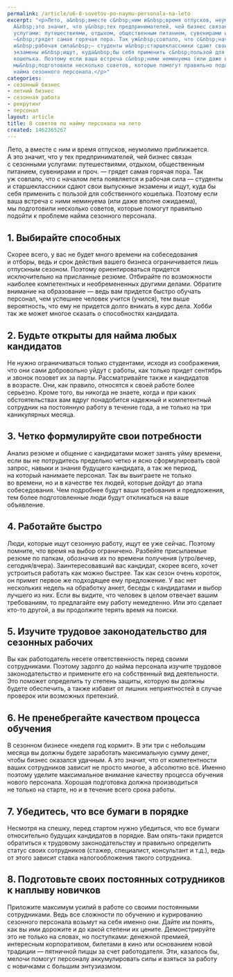 ```yaml
---
permalink: /article/u6-8-sovetov-po-naymu-personala-na-leto
excerpt: "<p>Лето, а&nbsp;вместе с&nbsp;ним и&nbsp;время отпусков, неумолимо приближается.
  А&nbsp;это значит, что у&nbsp;тех предпринимателей, чей бизнес связан с&nbsp;сезонными
  услугами: путешествиями, отдыхом, общественным питанием, сувенирами и&nbsp;проч.
  —&nbsp;грядет самая горячая пора. Так уж&nbsp;совпало, что с&nbsp;началом лета появляется
  и&nbsp;рабочая сила&nbsp;— студенты и&nbsp;старшеклассники сдают свои выпускные
  экзамены и&nbsp;ищут, куда&nbsp;бы себя применить с&nbsp;пользой для собственного
  кошелька. Поэтому если ваша встреча с&nbsp;ними неминуема (или даже вполне ожидаема),
  мы&nbsp;подготовили несколько советов, которые помогут правильно подойти к&nbsp;проблеме
  найма сезонного персонала.</p>"
categories:
- сезонный бизнес
- летний бизнес
- сезонная работа
- рекрутинг
- персонал
layout: article
title: 8 советов по найму персонала на лето
created: 1462365267
---
```

Лето, а вместе с ним и время отпусков, неумолимо приближается. А это значит, что у тех предпринимателей, чей бизнес связан с сезонными услугами: путешествиями, отдыхом, общественным питанием, сувенирами и проч. — грядет самая горячая пора. Так уж совпало, что с началом лета появляется и рабочая сила — студенты и старшеклассники сдают свои выпускные экзамены и ищут, куда бы себя применить с пользой для собственного кошелька. Поэтому если ваша встреча с ними неминуема (или даже вполне ожидаема), мы подготовили несколько советов, которые помогут правильно подойти к проблеме найма сезонного персонала.

## 1. Выбирайте способных ##

Скорее всего, у вас не будет много времени на собеседования и отборы, ведь и срок действия вашего бизнеса ограничивается лишь отпускным сезоном. Поэтому ориентироваться придется исключительно на присланные резюме. Отбирайте по возможности наиболее компетентных и необремененных другими делами. Обратите внимание на образование — ведь вам придется быстро обучать персонал, чем успешнее человек учится (учился), тем выше вероятность, что ему не придется долго вникать в курс дела. Хобби так же может многое сказать о способностях кандидата.

## 2. Будьте открыты для найма любых кандидатов ##

Не нужно ограничиваться только студентами, исходя из соображения, что они сами добровольно уйдут с работы, как только придет сентябрь и звонок позовет их за парты. Рассматривайте также и кандидатов в возрасте. Они, как правило, относятся к своей работе более серьезно. Кроме того, вы никогда не знаете, когда и при каких обстоятельствах вам вдруг понадобится надежный и компетентный сотрудник на постоянную работу в течение года, а не только на три каникулярных месяца.

## 3. Четко формулируйте свои потребности ##

Анализ резюме и общение с кандидатами может занять уйму времени, если вы не потрудитесь предельно четко и ясно сформулировать свой запрос, навыки и знания будущего кандидата, а так же период, на который нанимаете персонал. Так вы выиграете не только во времени, но и в качестве тех людей, которые дойдут до этапа собеседования. Чем подробнее будут ваши требования и предложения, тем более подготовленные люди будут откликаться на ваше объявление.

## 4. Работайте быстро ##

Люди, которые ищут сезонную работу, ищут ее уже сейчас. Поэтому помните, что время на выбор ограничено. Разбейте присылаемые резюме по папкам, обозначив их по времени получения (утро/вечер, сегодня/вчера). Заинтересовавший вас кандидат, скорее всего, хочет устроиться работать как можно быстрее. Так как сезон очень короток, он примет первое же подходящее ему предложение. У вас нет нескольких недель на обработку анкет, беседы с кандидатами и выбор лучшего из них. Если вы видите, что человек в целом отвечает вашим требованиям, то предлагайте ему работу немедленно. Или это сделает кто-то другой, а вы продолжите терять время на поиски.

## 5. Изучите трудовое законодательство для сезонных рабочих ##

Вы как работодатель несете ответственность перед своими сотрудниками. Поэтому задолго до найма персонала изучите трудовое законодательство и примените его на собственный вид деятельности. Это поможет определить ту степень защиты, которую вы должны будете обеспечить, а также избавит от лишних неприятностей в случае проверок или возможных претензий.

## 6. Не пренебрегайте качеством процесса обучения ##

В сезонном бизнесе «неделя год кормит». В эти три с небольшим месяца вы должны будете заработать максимальную сумму денег, чтобы бизнес оказался удачным. А это значит, что от компетентности ваших сотрудников зависит не просто многое, а абсолютно всё. Именно поэтому уделите максимальное внимание качеству процесса обучения нового персонала. Хорошая подготовка должна производиться не только на старте, но и в течение всего срока работы.

## 7. Убедитесь, что все бумаги в порядке ##

Несмотря на спешку, перед стартом нужно убедиться, что все бумаги относительно будущих кандидатов в порядке. Вам опять-таки придется обратиться к трудовому законодательству и правильно определить статус своих сотрудников (стажер, специалист, консультант и т.д.), ведь от этого зависит ставка налогообложения такого сотрудника.

## 8. Подготовьте своих постоянных сотрудников к наплыву новичков ##

Приложите максимум усилий в работе со своими постоянными сотрудниками. Ведь все сложности по обучению и курированию сезонного персонала возьмут на себя именно они. Дайте им понять, как вы ими дорожите и до какой степени их цените. Демонстрируйте это не только на словах, но поступками: денежной премией, интересным корпоративом, билетами в кино или основанием новой традиции — пятничной пиццы за счет работодателя. Эти, казалось бы, мелочи помогут персоналу аккумулировать силы и взяться за работу с новичками с большим энтузиазмом.
